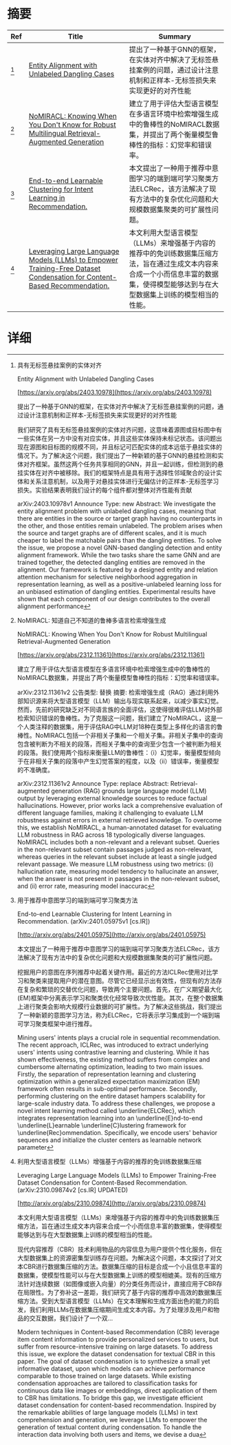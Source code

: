 # 摘要

| Ref | Title | Summary |
| --- | --- | --- |
| [^1] | [Entity Alignment with Unlabeled Dangling Cases](https://arxiv.org/abs/2403.10978) | 提出了一种基于GNN的框架，在实体对齐中解决了无标签悬挂案例的问题，通过设计注意机制和正样本-无标签损失来实现更好的对齐性能 |
| [^2] | [NoMIRACL: Knowing When You Don't Know for Robust Multilingual Retrieval-Augmented Generation](https://arxiv.org/abs/2312.11361) | 建立了用于评估大型语言模型在多语言环境中检索增强生成中的鲁棒性的NoMIRACL数据集，并提出了两个衡量模型鲁棒性的指标：幻觉率和错误率。 |
| [^3] | [End-to-end Learnable Clustering for Intent Learning in Recommendation.](http://arxiv.org/abs/2401.05975) | 本文提出了一种用于推荐中意图学习的端到端可学习聚类方法ELCRec，该方法解决了现有方法中的复杂优化问题和大规模数据集聚类的可扩展性问题。 |
| [^4] | [Leveraging Large Language Models (LLMs) to Empower Training-Free Dataset Condensation for Content-Based Recommendation.](http://arxiv.org/abs/2310.09874) | 本文利用大型语言模型（LLMs）来增强基于内容的推荐中的免训练数据集压缩方法，旨在通过生成文本内容来合成一个小而信息丰富的数据集，使得模型能够达到与在大型数据集上训练的模型相当的性能。 |

# 详细

[^1]: 具有无标签悬挂案例的实体对齐

    Entity Alignment with Unlabeled Dangling Cases

    [https://arxiv.org/abs/2403.10978](https://arxiv.org/abs/2403.10978)

    提出了一种基于GNN的框架，在实体对齐中解决了无标签悬挂案例的问题，通过设计注意机制和正样本-无标签损失来实现更好的对齐性能

    

    我们研究了具有无标签悬挂案例的实体对齐问题，这意味着源图或目标图中有一些实体在另一方中没有对应实体，并且这些实体保持未标记状态。该问题出现在源图和目标图的规模不同，并且标记可匹配实体的成本远低于悬挂实体的情况下。为了解决这个问题，我们提出了一种新颖的基于GNN的悬挂检测和实体对齐框架。虽然这两个任务共享相同的GNN，并且一起训练，但检测到的悬挂实体在对齐中被移除。我们的框架特点是具有用于选择性邻域聚合的设计实体和关系注意机制，以及用于对悬挂实体进行无偏估计的正样本-无标签学习损失。实验结果表明我们设计的每个组件都对整体对齐性能有贡献

    arXiv:2403.10978v1 Announce Type: new  Abstract: We investigate the entity alignment problem with unlabeled dangling cases, meaning that there are entities in the source or target graph having no counterparts in the other, and those entities remain unlabeled. The problem arises when the source and target graphs are of different scales, and it is much cheaper to label the matchable pairs than the dangling entities. To solve the issue, we propose a novel GNN-based dangling detection and entity alignment framework. While the two tasks share the same GNN and are trained together, the detected dangling entities are removed in the alignment. Our framework is featured by a designed entity and relation attention mechanism for selective neighborhood aggregation in representation learning, as well as a positive-unlabeled learning loss for an unbiased estimation of dangling entities. Experimental results have shown that each component of our design contributes to the overall alignment performance
    
[^2]: NoMIRACL: 知道自己不知道的鲁棒多语言检索增强生成

    NoMIRACL: Knowing When You Don't Know for Robust Multilingual Retrieval-Augmented Generation

    [https://arxiv.org/abs/2312.11361](https://arxiv.org/abs/2312.11361)

    建立了用于评估大型语言模型在多语言环境中检索增强生成中的鲁棒性的NoMIRACL数据集，并提出了两个衡量模型鲁棒性的指标：幻觉率和错误率。

    

    arXiv:2312.11361v2 公告类型: 替换 摘要: 检索增强生成（RAG）通过利用外部知识源来将大型语言模型（LLM）输出与现实联系起来，以减少事实幻觉。然而，先前的研究缺乏对不同语言族的全面评估，这使得很难评估LLM对外部检索知识错误的鲁棒性。为了克服这一问题，我们建立了NoMIRACL，这是一个人类注释的数据集，用于评估RAG中LLM对18种在类型上多样化的语言的鲁棒性。NoMIRACL包括一个非相关子集和一个相关子集。非相关子集中的查询包含被判断为不相关的段落，而相关子集中的查询至少包含一个被判断为相关的段落。我们使用两个指标来衡量LLM的鲁棒性：（i）幻觉率，衡量模型倾向于在非相关子集的段落中产生幻觉答案的程度，以及（ii）错误率，衡量模型的不准确度。

    arXiv:2312.11361v2 Announce Type: replace  Abstract: Retrieval-augmented generation (RAG) grounds large language model (LLM) output by leveraging external knowledge sources to reduce factual hallucinations. However, prior works lack a comprehensive evaluation of different language families, making it challenging to evaluate LLM robustness against errors in external retrieved knowledge. To overcome this, we establish NoMIRACL, a human-annotated dataset for evaluating LLM robustness in RAG across 18 typologically diverse languages. NoMIRACL includes both a non-relevant and a relevant subset. Queries in the non-relevant subset contain passages judged as non-relevant, whereas queries in the relevant subset include at least a single judged relevant passage. We measure LLM robustness using two metrics: (i) hallucination rate, measuring model tendency to hallucinate an answer, when the answer is not present in passages in the non-relevant subset, and (ii) error rate, measuring model inaccurac
    
[^3]: 用于推荐中意图学习的端到端可学习聚类方法

    End-to-end Learnable Clustering for Intent Learning in Recommendation. (arXiv:2401.05975v1 [cs.IR])

    [http://arxiv.org/abs/2401.05975](http://arxiv.org/abs/2401.05975)

    本文提出了一种用于推荐中意图学习的端到端可学习聚类方法ELCRec，该方法解决了现有方法中的复杂优化问题和大规模数据集聚类的可扩展性问题。

    

    挖掘用户的意图在序列推荐中起着关键作用。最近的方法ICLRec使用对比学习和聚类来提取用户的潜在意图。尽管它已经显示出有效性，但现有的方法存在复杂和繁琐的交替优化问题，导致两个主要问题。首先，在广义期望最大化(EM)框架中分离表示学习和聚类优化经常导致次优性能。其次，在整个数据集上进行聚类会影响大规模行业数据的可扩展性。为了解决这些挑战，我们提出了一种新颖的意图学习方法，称为ELCRec，它将表示学习集成到一个端到端可学习聚类框架中进行推荐。

    Mining users' intents plays a crucial role in sequential recommendation. The recent approach, ICLRec, was introduced to extract underlying users' intents using contrastive learning and clustering. While it has shown effectiveness, the existing method suffers from complex and cumbersome alternating optimization, leading to two main issues. Firstly, the separation of representation learning and clustering optimization within a generalized expectation maximization (EM) framework often results in sub-optimal performance. Secondly, performing clustering on the entire dataset hampers scalability for large-scale industry data. To address these challenges, we propose a novel intent learning method called \underline{ELCRec}, which integrates representation learning into an \underline{E}nd-to-end \underline{L}earnable \underline{C}lustering framework for \underline{Rec}ommendation. Specifically, we encode users' behavior sequences and initialize the cluster centers as learnable network parameter
    
[^4]: 利用大型语言模型（LLMs）增强基于内容的推荐的免训练数据集压缩

    Leveraging Large Language Models (LLMs) to Empower Training-Free Dataset Condensation for Content-Based Recommendation. (arXiv:2310.09874v2 [cs.IR] UPDATED)

    [http://arxiv.org/abs/2310.09874](http://arxiv.org/abs/2310.09874)

    本文利用大型语言模型（LLMs）来增强基于内容的推荐中的免训练数据集压缩方法，旨在通过生成文本内容来合成一个小而信息丰富的数据集，使得模型能够达到与在大型数据集上训练的模型相当的性能。

    

    现代内容推荐（CBR）技术利用物品的内容信息为用户提供个性化服务，但在大型数据集上的资源密集型训练存在问题。为解决这个问题，本文探讨了对文本CBR进行数据集压缩的方法。数据集压缩的目标是合成一个小且信息丰富的数据集，使模型性能可以与在大型数据集上训练的模型相媲美。现有的压缩方法针对连续数据（如图像或嵌入向量）的分类任务而设计，直接应用于CBR存在局限性。为了弥补这一差距，我们研究了基于内容的推荐中高效的数据集压缩方法。受到大型语言模型（LLMs）在文本理解和生成方面出色的能力的启发，我们利用LLMs在数据集压缩期间生成文本内容。为了处理涉及用户和物品的交互数据，我们设计了一个双...

    Modern techniques in Content-based Recommendation (CBR) leverage item content information to provide personalized services to users, but suffer from resource-intensive training on large datasets. To address this issue, we explore the dataset condensation for textual CBR in this paper. The goal of dataset condensation is to synthesize a small yet informative dataset, upon which models can achieve performance comparable to those trained on large datasets. While existing condensation approaches are tailored to classification tasks for continuous data like images or embeddings, direct application of them to CBR has limitations. To bridge this gap, we investigate efficient dataset condensation for content-based recommendation. Inspired by the remarkable abilities of large language models (LLMs) in text comprehension and generation, we leverage LLMs to empower the generation of textual content during condensation. To handle the interaction data involving both users and items, we devise a dua
    

